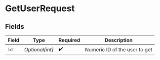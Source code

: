 # GetUserRequest


## Fields

| Field                         | Type                          | Required                      | Description                   |
| ----------------------------- | ----------------------------- | ----------------------------- | ----------------------------- |
| `id`                          | *Optional[int]*               | :heavy_check_mark:            | Numeric ID of the user to get |